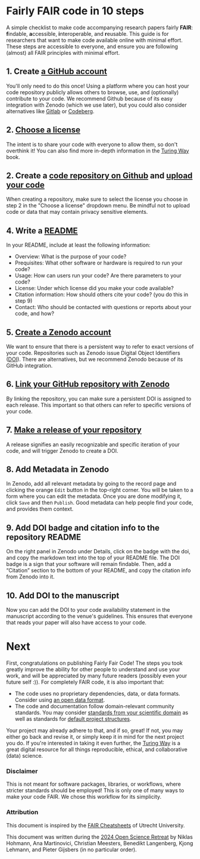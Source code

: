 # Fairly FAIR code in 10 steps

A simple checklist to make code accompanying research papers fairly **FAIR**: **f**indable, **a**ccessible, **i**nteroperable, and **r**eusable. 
This guide is for researchers that want to make code available online with minimal effort. 
These steps are accessible to everyone, and ensure you are following (almost) all FAIR principles with minimal effort.

## 1. Create [a GitHub account](https://github.com/join)

You'll only need to do this once! Using a platform where you can host your code repository publicly allows others to browse, use, and (optionally) contribute to your code. We recommend Github because of its easy integration with Zenodo (which we use later), but you could also consider alternatives like [Gitlab](https://gitlab.com/users/sign_up) or [Codeberg](https://codeberg.org/user/cbrgp/vY9AXwg). 

## 2. [Choose a license](https://choosealicense.com)

The intent is to share your code with everyone to allow them, so don't overthink it! You can also find more in-depth information in the [Turing Way](https://book.the-turing-way.org/reproducible-research/licensing#where-to-find-open-licenses-for-different-types-of-work) book.


## 2. Create a [code repository on Github](https://docs.github.com/en/repositories/creating-and-managing-repositories/quickstart-for-repositories#create-a-repository) and [upload your code](https://docs.github.com/en/repositories/working-with-files/managing-files/adding-a-file-to-a-repository) 

When creating a repository, make sure to select the license you choose in step 2 in the "Choose a license" dropdown menu.
Be mindful not to upload code or data that may contain privacy sensitive elements.

## 4. Write a [README](https://docs.github.com/en/repositories/managing-your-repositorys-settings-and-features/customizing-your-repository/about-readmes)

In your README, include at least the following information:

  * Overview: What is the purpose of your code?
  * Prequisites: What other software or hardware is required to run your code?
  * Usage: How can users run your code? Are there parameters to your code?
  * License: Under which license did you make your code available?
  * Citation information: How should others cite your code? (you do this in step 9)
  * Contact: Who should be contacted with questions or reports about your code, and how?

## 5. [Create a Zenodo account](https://help.zenodo.org/docs/get-started/create-an-account/)

We want to ensure that there is a persistent way to refer to exact versions of your code. 
Repositories such as Zenodo issue Digital Object Identifiers ([DOI](https://www.doi.org/the-identifier/what-is-a-doi/)).
There are alternatives, but we recommend Zenodo because of its GitHub integration.

## 6. [Link your GitHub repository with Zenodo](https://docs.github.com/en/repositories/archiving-a-github-repository/referencing-and-citing-content#issuing-a-persistent-identifier-for-your-repository-with-zenodo)

By linking the repository, you can make sure a persistent DOI is assigned to each release.
This important so that others can refer to specific versions of your code.

## 7. [Make a release of your repository](https://docs.github.com/en/repositories/releasing-projects-on-github/managing-releases-in-a-repository)

A release signifies an easily recognizable and specific iteration of your code, and will trigger Zenodo to create a DOI.

## 8. Add Metadata in Zenodo

In Zenodo, add all relevant metadata by going to the record page and clicking the orange `Edit` button in the top-right corner. 
You will be taken to a form where you can edit the metadata. 
Once you are done modifying it, click `Save` and then `Publish`.
Good metadata can help people find your code, and provides them context.

## 9. Add DOI badge and citation info to the repository README

On the right panel in Zenodo under Details, click on the badge with the doi, and copy the markdown text into the top of your README file. 
The DOI badge is a sign that your software will remain findable.
Then, add a “Citation” section to the bottom of your README, and copy the citation info from Zenodo into it.

## 10. Add DOI to the manuscript

Now you can add the DOI to your code availability statement in the manuscript according to the venue's guidelines.
This ensures that everyone that reads your paper will also have access to your code.

# Next

First, congratulations on publishing Fairly Fair Code! 
The steps you took greatly improve the ability for other people to understand and use your work, and will be appreciated by many future readers (possibly even your future self :)).
For completely FAIR code, it is also important that:

 - The code uses no proprietary dependencies, data, or data formats. Consider using [an open data format](https://opendatahandbook.org/guide/en/appendices/file-formats/).
 - The code and documentation follow domain-relevant community standards. You may consider [standards from your scientific domain](https://aeadataeditor.github.io/aea-de-guidance/preparing-for-data-deposit.html#ideal-structure-of-a-replication-package) as well as standards for [default project structures](https://github.com/cookiecutter/cookiecutter).

Your project may already adhere to that, and if so, great! If not, you may either go back and revise it, or simply keep it in mind for the next project you do. 
If you're interested in taking it even further, the [Turing Way](https://book.the-turing-way.org) is a great digital resource for all things reproducible, ethical, and collaborative (data) science.

### Disclaimer
This is not meant for software packages, libraries, or workflows, where stricter standards should be employed!
This is only one of many ways to make your code FAIR. We chose this workflow for its simplicity.

### Attribution
This document is inspired by the [FAIR Cheatsheets](https://github.com/UtrechtUniversity/FAIR-Cheatsheets) of Utrecht University.

This document was written during the [2024 Open Science Retreat](https://openscienceretreat.eu) by Niklas Hohmann, Ana Martinovici, Christian Meesters, Benedikt Langenberg, Kjong Lehmann, and Pieter Gijsbers (in no particular order).

